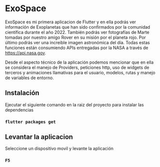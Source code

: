 # ExoSpace

ExoSpace es mi primera aplicacion de Flutter y en ella podrás ver información de Exoplanetas que han sido confirmados por la comunidad científica durante el año 2022. También podrás ver fotografías de Marte tomadas por nuestro amigo Rover en su misión por el planeta rojo. Por último podrás ver una increible imagen astronómica del día. Todas estas funciones están consumiendo APIs entregadas por la NASA a través de https://api.nasa.gov.

Desde el aspecto técnico de la aplicación podemos mencionar que en ella se considera el manejo de Providers, peticiones http, uso de widgets de terceros y animaciones llamativas para el usuario, modelos, rutas y manejo de variables de entorno.

## Instalación

Ejecutar el siguiente comando en la raiz del proyecto para instalar las dependencias
### `flutter packages get`

## Levantar la aplicacion

Seleccione un dispositivo movil y levante la aplicación

### `F5`

